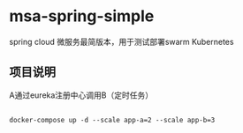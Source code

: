 # msa-spring-simple
spring cloud 微服务最简版本，用于测试部署swarm Kubernetes

## 项目说明
A通过eureka注册中心调用B（定时任务）


## 
```
docker-compose up -d --scale app-a=2 --scale app-b=3

```
